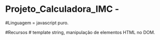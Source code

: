 # Projeto_Calculadora_IMC - 

#Linguagem =  javascript puro.

#Recursos # template string, manipulação de elementos HTML no DOM.
